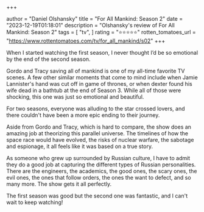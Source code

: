 +++

author = "Daniel Olshansky"
title = "For All Mankind: Season 2"
date = "2023-12-19T01:18:01"
description = "Olshansky's review of For All Mankind: Season 2"
tags = [
    "tv",
]
rating = "⭐⭐⭐⭐⭐"
rotten_tomatoes_url = "https://www.rottentomatoes.com/tv/for_all_mankind/s02"
+++

When I started watching the first season, I never thought I’d be so emotional by the end of the second season.

Gordo and Tracy saving all of mankind is one of my all-time favorite TV scenes. A few other similar moments that come to
mind include when Jamie Lannister's hand was cut off in game of thrones, or when dexter found his wife dead in a bathtub
at the end of Season 3. While all of those were shocking, this one was just so emotional and beautiful.

For two seasons, everyone was alluding to the star crossed lovers, and there couldn't have been a more epic ending
to their journey.

Aside from Gordo and Tracy, which is hard to compare, the show does an amazing job at theorizing this parallel universe.
The timelines of how the space race would have evolved, the risks of nuclear warfare, the sabotage and espionage, it all
feels like it was based on a true story.

As someone who grew up surrounded by Russian culture, I have to admit they do a good job at capturing the different
types of Russian personalities. There are the engineers, the academics, the good ones, the scary ones, the evil ones,
the ones that follow orders, the ones the want to defect, and so many more. The show gets it all perfectly.

The first season was good but the second one was fantastic, and I can't wait to keep watching!

